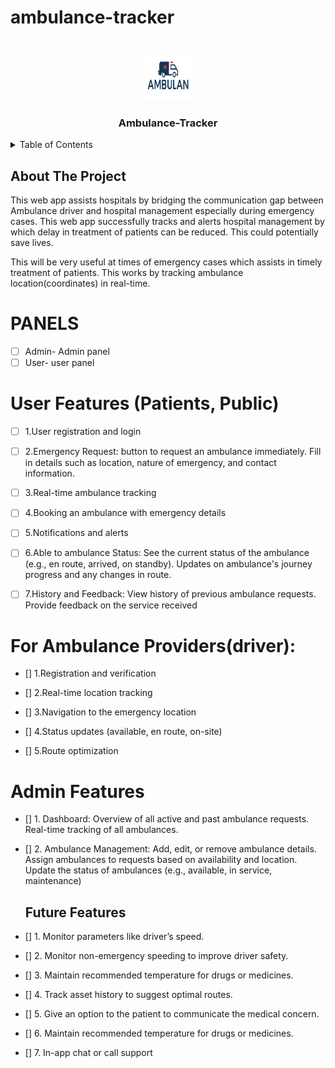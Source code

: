 # ambulance-tracker
<!-- PROJECT LOGO -->
<br />
<div align="center">
  <a href="https://github.com/othneildrew/Best-README-Template">
    <img src="./client/public/main-logo.png" alt="Logo" width="80" height="80">
  </a>

  <h3 align="center">Ambulance-Tracker</h3>
</div>



<!-- TABLE OF CONTENTS -->
<details>
  <summary>Table of Contents</summary>
  <ol>
    <li>
      <a href="#about-the-project">About The Project</a>
      <ul>
        <li><a href="#built-with">Built With</a></li>
      </ul>
    </li>
    <li>
      <a href="#getting-started">Getting Started</a>
      <ul>
        <li><a href="#prerequisites">Prerequisites</a></li>
        <li><a href="#installation">Installation</a></li>
      </ul>
    </li>
    <li><a href="#usage">Usage</a></li>
    <li><a href="#roadmap">Roadmap</a></li>
    <li><a href="#contributing">Contributing</a></li>
    <li><a href="#license">License</a></li>
    <li><a href="#contact">Contact</a></li>
    <li><a href="#acknowledgments">Acknowledgments</a></li>
  </ol>
</details>



<!-- ABOUT THE PROJECT -->
## About The Project

This web app assists hospitals by bridging the communication gap between Ambulance driver and hospital management especially during emergency cases. This web app successfully tracks and alerts hospital management by which delay in treatment of patients can be reduced. This could potentially save lives.

This will be very useful at times of emergency cases which assists in timely treatment of patients. This works by tracking ambulance location(coordinates) in real-time.


# PANELS
- [ ] Admin-	Admin panel
- [ ] User- user panel 

# User Features (Patients, Public)

- [ ] 1.User registration and login
- [ ] 2.Emergency Request:
    button to request an ambulance immediately.
   Fill in details such as location, nature of emergency, and contact information.

- [ ] 3.Real-time ambulance tracking

- [ ] 4.Booking an ambulance with emergency details  
- [ ] 5.Notifications and alerts

- [ ] 6.Able to ambulance Status: 
               See the current status of the ambulance (e.g., en route, arrived, on standby).
    Updates on ambulance's journey progress and any changes in route.

- [ ] 7.History and Feedback:
         View history of previous ambulance requests.
         Provide feedback on the service received


# For Ambulance Providers(driver):
- [] 1.Registration and verification
- [] 2.Real-time location tracking
- [] 3.Navigation to the emergency location

- [] 4.Status updates (available, en route, on-site)
- [] 5.Route optimization

  



# Admin Features
- [] 1. Dashboard:
             Overview of all active and past ambulance requests.
             Real-time tracking of all ambulances.

- [] 2. Ambulance Management:
              Add, edit, or remove ambulance details.
              Assign ambulances to requests based on availability and location.
              Update the status of ambulances (e.g., available, in service, maintenance)


  ## Future Features

- [] 1. Monitor parameters like driver’s speed.
- [] 2. Monitor non-emergency speeding to improve driver safety.
- [] 3. Maintain recommended temperature for drugs or medicines.
- [] 4. Track asset history to suggest optimal routes.
- [] 5. Give an option to the patient to communicate the medical concern.
- [] 6. Maintain recommended temperature for drugs or medicines.
- [] 7.  In-app chat or call support




